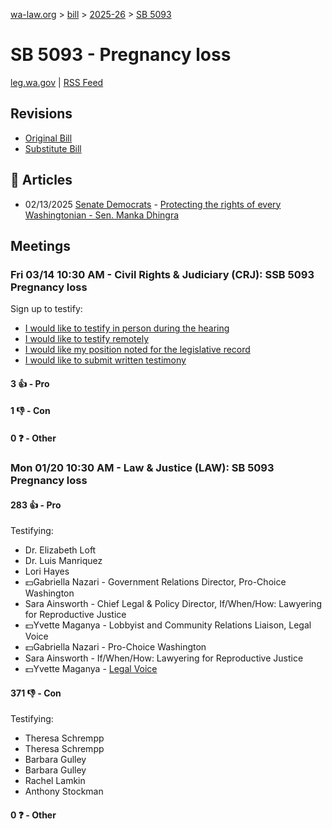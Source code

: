 [wa-law.org](/) > [bill](/bill/) > [2025-26](/bill/2025-26/) > [SB 5093](/bill/2025-26/sb/5093/)

# SB 5093 - Pregnancy loss
[leg.wa.gov](https://app.leg.wa.gov/billsummary?BillNumber=5093&Year=2025&Initiative=false) | [RSS Feed](./rss.xml)

## Revisions
* [Original Bill](1/)
* [Substitute Bill](S/)

## 📰 Articles
* 02/13/2025 [Senate Democrats](/org/senate_democrats/) - [Protecting the rights of every Washingtonian - Sen. Manka Dhingra](https://senatedemocrats.wa.gov/dhingra/2025/02/12/protecting-the-rights-of-every-washingtonian/#:~:text=SB%205093)

## Meetings
### Fri 03/14 10:30 AM - Civil Rights & Judiciary (CRJ): SSB 5093 Pregnancy loss
Sign up to testify:
* [I would like to testify in person during the hearing](https://app.leg.wa.gov/csi/Testifier/Add?chamber=House&mId=33003&aId=165398&caId=26260&tId=1)
* [I would like to testify remotely](https://app.leg.wa.gov/csi/Testifier/Add?chamber=House&mId=33003&aId=165398&caId=26260&tId=2)
* [I would like my position noted for the legislative record](https://app.leg.wa.gov/csi/Testifier/Add?chamber=House&mId=33003&aId=165398&caId=26260&tId=3)
* [I would like to submit written testimony](https://app.leg.wa.gov/csi/Testifier/Add?chamber=House&mId=33003&aId=165398&caId=26260&tId=4)

#### 3 👍 - Pro

#### 1 👎 - Con

#### 0 ❓ - Other

### Mon 01/20 10:30 AM - Law & Justice (LAW): SB 5093 Pregnancy loss
#### 283 👍 - Pro
Testifying:
* Dr. Elizabeth Loft
* Dr. Luis Manriquez
* Lori Hayes
* 💵Gabriella Nazari - Government Relations Director, Pro-Choice Washington
* Sara Ainsworth - Chief Legal & Policy Director, If/When/How: Lawyering for Reproductive Justice
* 💵Yvette Maganya - Lobbyist and Community Relations Liaison, Legal Voice
* 💵Gabriella Nazari - Pro-Choice Washington
* Sara Ainsworth - If/When/How: Lawyering for Reproductive Justice
* 💵Yvette Maganya - [Legal Voice](/org/legal_voice/)

#### 371 👎 - Con
Testifying:
* Theresa Schrempp
* Theresa Schrempp
* Barbara Gulley
* Barbara Gulley
* Rachel Lamkin
* Anthony Stockman

#### 0 ❓ - Other
